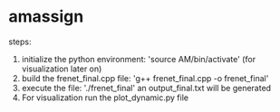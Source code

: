 # amassign

steps:

1) initialize the python environment: 'source AM/bin/activate' (for visualization later on)
2) build the frenet_final.cpp file: 'g++ frenet_final.cpp -o frenet_final'
3) execute the file: './frenet_final'
   an output_final.txt will be generated
4) For visualization run the plot_dynamic.py file
